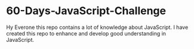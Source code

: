 # 60-Days-JavaScript-Challenge
Hy Everone this repo contains a lot of knowledge about JavaScript. I have created this repo to enhance and develop good understanding in JavaScript.
